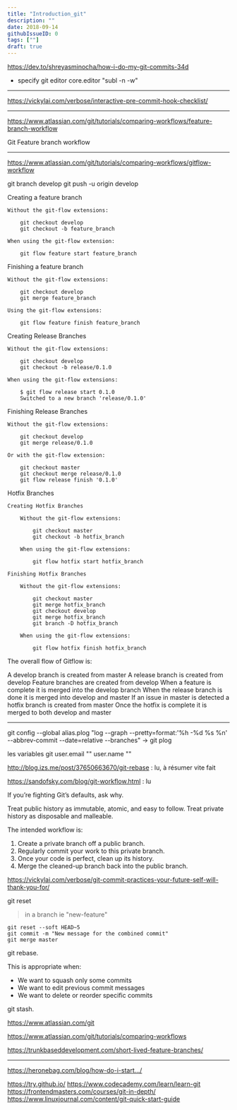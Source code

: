 ```yaml
---
title: "Introduction_git"
description: ""
date: 2018-09-14
githubIssueID: 0
tags: [""]
draft: true
---
```



https://dev.to/shreyasminocha/how-i-do-my-git-commits-34d

* specify git editor
core.editor "subl -n -w"

---

https://vickylai.com/verbose/interactive-pre-commit-hook-checklist/

---

https://www.atlassian.com/git/tutorials/comparing-workflows/feature-branch-workflow

Git Feature branch workflow

---

https://www.atlassian.com/git/tutorials/comparing-workflows/gitflow-workflow

git branch develop
git push -u origin develop

Creating a feature branch

	Without the git-flow extensions:

		git checkout develop
		git checkout -b feature_branch

	When using the git-flow extension:

		git flow feature start feature_branch

Finishing a feature branch

	Without the git-flow extensions:

		git checkout develop
		git merge feature_branch

	Using the git-flow extensions:

		git flow feature finish feature_branch

Creating Release Branches

	Without the git-flow extensions:

		git checkout develop
		git checkout -b release/0.1.0

	When using the git-flow extensions:

		$ git flow release start 0.1.0
		Switched to a new branch 'release/0.1.0'

Finishing Release Branches

	Without the git-flow extensions:

		git checkout develop
		git merge release/0.1.0

	Or with the git-flow extension:

		git checkout master
		git checkout merge release/0.1.0
		git flow release finish '0.1.0'

Hotfix Branches

	Creating Hotfix Branches

		Without the git-flow extensions:

			git checkout master
			git checkout -b hotfix_branch

		When using the git-flow extensions: 

			git flow hotfix start hotfix_branch

	Finishing Hotfix Branches

		Without the git-flow extensions:

			git checkout master
			git merge hotfix_branch
			git checkout develop
			git merge hotfix_branch
			git branch -D hotfix_branch

		When using the git-flow extensions: 

			git flow hotfix finish hotfix_branch



The overall flow of Gitflow is:

A develop branch is created from master
A release branch is created from develop
Feature branches are created from develop
When a feature is complete it is merged into the develop branch
When the release branch is done it is merged into develop and master
If an issue in master is detected a hotfix branch is created from master
Once the hotfix is complete it is merged to both develop and master


---

git config --global alias.plog "log --graph --pretty=format:'%h -%d %s %n' --abbrev-commit --date=relative --branches" -> git plog

les variables git
user.email ""
user.name ""

http://blog.izs.me/post/37650663670/git-rebase : lu, à résumer vite fait

https://sandofsky.com/blog/git-workflow.html : lu

If you’re fighting Git’s defaults, ask why.

Treat public history as immutable, atomic, and easy to follow. Treat private history as disposable and malleable.

The intended workflow is:

1. Create a private branch off a public branch.
2. Regularly commit your work to this private branch.
3. Once your code is perfect, clean up its history.
4. Merge the cleaned-up branch back into the public branch.


https://vickylai.com/verbose/git-commit-practices-your-future-self-will-thank-you-for/

git reset

> in a branch ie "new-feature"
```
git reset --soft HEAD~5
git commit -m "New message for the combined commit"
git merge master
```

git rebase.

This is appropriate when:
- We want to squash only some commits
- We want to edit previous commit messages
- We want to delete or reorder specific commits

git stash.




https://www.atlassian.com/git

https://www.atlassian.com/git/tutorials/comparing-workflows

https://trunkbaseddevelopment.com/short-lived-feature-branches/

---

https://heronebag.com/blog/how-do-i-start.../

https://try.github.io/
https://www.codecademy.com/learn/learn-git
https://frontendmasters.com/courses/git-in-depth/
https://www.linuxjournal.com/content/git-quick-start-guide